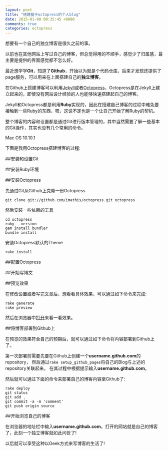 ```yaml
---
layout: post
title: "搭建基于octopress的个人blog"
date: 2015-01-08 00:35:45 +0800
comments: true
categories: octopress
---
```


想要有一个自己的独立博客是很久之前的事。

以前也在其他网站上写过自己的博客，但总觉得用的不顺手，感觉少了归属感，最主要是提供的界面感觉都不怎么好。

最近想学学**Git**，知道了**Github**，开始以为就是个代码仓库，后来才发现还提供了page服务，可以用来在上面搭建自己的**独立博客**。

在Github上搭建博客可以利用[Jekyll](https://github.com/mojombo/jekyll/wiki)或者[Octopress](http://octopress.org/)，Octopress是在Jekyll上建立起来的，即使没有网站设计经验的人也能够快速搭建起自己的博客。

<!--more-->

Jekyll和Octopress都是利用**Ruby**实现的，因此在搭建自己博客的过程中难免要接触到一些Ruby的东西，嗯，这说不定也是一个让自己开始了解Ruby的契机。

整个博客的内容和设置都是通过Git进行版本管理的，其中当然需要了解一些基本的Git操作，其实也没有几个常用的命令。

Mac OS 10.10.1

下面是我用Octopress搭建博客的过程:

##安装和设置Git


##安装Ruby环境

##安装Octopress

先通过Git从Github上克隆一份Octopress

    git clone git://github.com/imathis/octopress.git octopress

然后安装一些依赖的工具

    cd octopress
    ruby --version 
    gem install bundler
    bundle install

安装Octopress默认的Theme

    rake install

##配置Octopress

##开始写博文


##预览效果

在修改设置或者写完文章后，想看看具体效果，可以通过如下命令来完成:

    rake generate
    rake preview

然后在浏览器中[打开](http://localhost:4000/)来看一看效果。

##将博客部署到Github上

在预览的效果符合自己的预期后，就可以通过如下命令将内容部署到Github上了。

第一次部署前需要先要在Github上创建一个**username.github.com**的repository，
然后通过`rake setup_github_pages`将自己的Blog与上述的repository关联起来。
在其过程中根据提示输入**username.github.com**。

然后就可以通过下面的命令来部署自己的博客内容至Github了:

    rake deploy
    git status
    git add .
    git commit -a -m 'comment'
    git push origin source

##开始浏览自己的博客

在浏览器的地址栏中输入**username.github.com**，打开的网站就是自己的博客了，此刻一个独立博客就如此问世了!

以后就可以享受这种以Geek方式来写博客的生活了!
